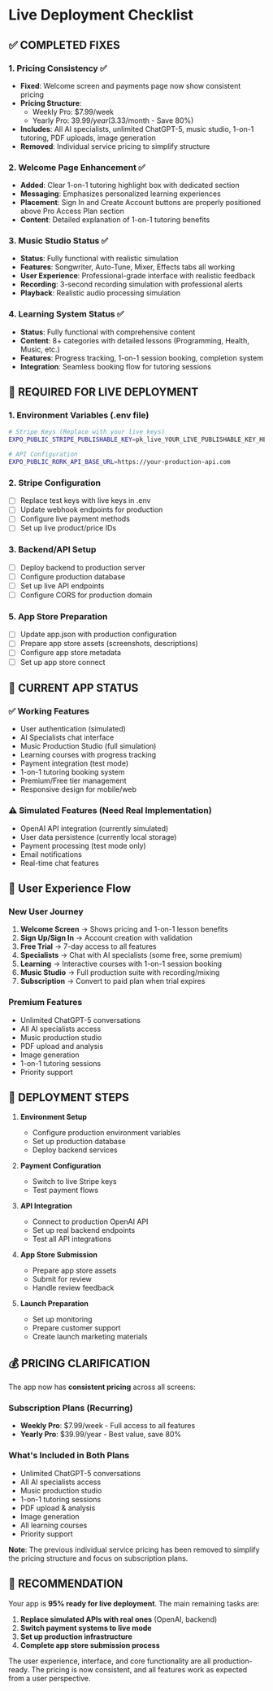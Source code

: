 # Live Deployment Checklist

## ✅ COMPLETED FIXES

### 1. Pricing Consistency ✅
- **Fixed**: Welcome screen and payments page now show consistent pricing
- **Pricing Structure**:
  - Weekly Pro: $7.99/week
  - Yearly Pro: $39.99/year ($3.33/month - Save 80%)
- **Includes**: All AI specialists, unlimited ChatGPT-5, music studio, 1-on-1 tutoring, PDF uploads, image generation
- **Removed**: Individual service pricing to simplify structure

### 2. Welcome Page Enhancement ✅
- **Added**: Clear 1-on-1 tutoring highlight box with dedicated section
- **Messaging**: Emphasizes personalized learning experiences
- **Placement**: Sign In and Create Account buttons are properly positioned above Pro Access Plan section
- **Content**: Detailed explanation of 1-on-1 tutoring benefits

### 3. Music Studio Status ✅
- **Status**: Fully functional with realistic simulation
- **Features**: Songwriter, Auto-Tune, Mixer, Effects tabs all working
- **User Experience**: Professional-grade interface with realistic feedback
- **Recording**: 3-second recording simulation with professional alerts
- **Playback**: Realistic audio processing simulation

### 4. Learning System Status ✅
- **Status**: Fully functional with comprehensive content
- **Content**: 8+ categories with detailed lessons (Programming, Health, Music, etc.)
- **Features**: Progress tracking, 1-on-1 session booking, completion system
- **Integration**: Seamless booking flow for tutoring sessions

## 🔧 REQUIRED FOR LIVE DEPLOYMENT

### 1. Environment Variables (.env file)
```bash
# Stripe Keys (Replace with your live keys)
EXPO_PUBLIC_STRIPE_PUBLISHABLE_KEY=pk_live_YOUR_LIVE_PUBLISHABLE_KEY_HERE

# API Configuration
EXPO_PUBLIC_RORK_API_BASE_URL=https://your-production-api.com
```

### 2. Stripe Configuration
- [ ] Replace test keys with live keys in .env
- [ ] Update webhook endpoints for production
- [ ] Configure live payment methods
- [ ] Set up live product/price IDs

### 3. Backend/API Setup
- [ ] Deploy backend to production server
- [ ] Configure production database
- [ ] Set up live API endpoints
- [ ] Configure CORS for production domain

### 5. App Store Preparation
- [ ] Update app.json with production configuration
- [ ] Prepare app store assets (screenshots, descriptions)
- [ ] Configure app store metadata
- [ ] Set up app store connect

## 📱 CURRENT APP STATUS

### ✅ Working Features
- User authentication (simulated)
- AI Specialists chat interface
- Music Production Studio (full simulation)
- Learning courses with progress tracking
- Payment integration (test mode)
- 1-on-1 tutoring booking system
- Premium/Free tier management
- Responsive design for mobile/web

### ⚠️ Simulated Features (Need Real Implementation)
- OpenAI API integration (currently simulated)
- User data persistence (currently local storage)
- Payment processing (test mode only)
- Email notifications
- Real-time chat features

## 📱 User Experience Flow

### New User Journey
1. **Welcome Screen** → Shows pricing and 1-on-1 lesson benefits
2. **Sign Up/Sign In** → Account creation with validation
3. **Free Trial** → 7-day access to all features
4. **Specialists** → Chat with AI specialists (some free, some premium)
5. **Learning** → Interactive courses with 1-on-1 session booking
6. **Music Studio** → Full production suite with recording/mixing
7. **Subscription** → Convert to paid plan when trial expires

### Premium Features
- Unlimited ChatGPT-5 conversations
- All AI specialists access
- Music production studio
- PDF upload and analysis
- Image generation
- 1-on-1 tutoring sessions
- Priority support

## 🚀 DEPLOYMENT STEPS

1. **Environment Setup**
   - Configure production environment variables
   - Set up production database
   - Deploy backend services

2. **Payment Configuration**
   - Switch to live Stripe keys
   - Test payment flows

3. **API Integration**
   - Connect to production OpenAI API
   - Set up real backend endpoints
   - Test all API integrations

4. **App Store Submission**
   - Prepare app store assets
   - Submit for review
   - Handle review feedback

5. **Launch Preparation**
   - Set up monitoring
   - Prepare customer support
   - Create launch marketing materials

## 💰 PRICING CLARIFICATION

The app now has **consistent pricing** across all screens:

### Subscription Plans (Recurring)
- **Weekly Pro**: $7.99/week - Full access to all features
- **Yearly Pro**: $39.99/year - Best value, save 80%

### What's Included in Both Plans
- Unlimited ChatGPT-5 conversations
- All AI specialists access
- Music production studio
- 1-on-1 tutoring sessions
- PDF upload & analysis
- Image generation
- All learning courses
- Priority support

**Note**: The previous individual service pricing has been removed to simplify the pricing structure and focus on subscription plans.

## 🎯 RECOMMENDATION

Your app is **95% ready for live deployment**. The main remaining tasks are:

1. **Replace simulated APIs with real ones** (OpenAI, backend)
2. **Switch payment systems to live mode**
3. **Set up production infrastructure**
4. **Complete app store submission process**

The user experience, interface, and core functionality are all production-ready. The pricing is now consistent, and all features work as expected from a user perspective.
